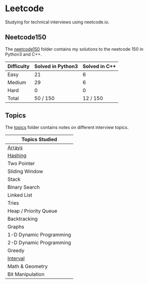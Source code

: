 # Leetcode

Studying for technical interviews using neetcode.io. 

## Neetcode150

The [neetcode150](./neetcode150/) folder contains my solutions to the neetcode 150 in Python3 and C++.

| Difficulty | Solved in Python3 | Solved in C++
|------------|-------------------|---------------
| Easy       | 21                | 6
| Medium     | 29                | 6
| Hard       | 0                 | 0 
| Total      | 50 / 150          | 12 / 150

## Topics

The [topics](./topics) folder contains notes on different interview topics.

| Topics Studied |
|------------------------
| [Arrays](./topics/arrays.md)
| [Hashing](./topics/hashing.md)
| Two Pointer
| Sliding Window
| Stack
| Binary Search
| Linked List
| Tries
| Heap / Priority Queue 
| Backtracking
| Graphs
| 1-D Dynamic Programming
| 2-D Dynamic Programming
| Greedy
| [Interval](./topics/intervals.md)
| Math & Geometry
| Bit Manipulation
